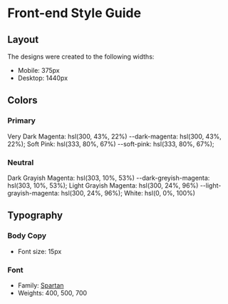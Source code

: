 # Front-end Style Guide

## Layout

The designs were created to the following widths:

- Mobile: 375px
- Desktop: 1440px

## Colors

### Primary

Very Dark Magenta: hsl(300, 43%, 22%)
--dark-magenta: hsl(300, 43%, 22%);
Soft Pink: hsl(333, 80%, 67%)
--soft-pink: hsl(333, 80%, 67%);

### Neutral

Dark Grayish Magenta: hsl(303, 10%, 53%)
--dark-greyish-magenta: hsl(303, 10%, 53%);
Light Grayish Magenta: hsl(300, 24%, 96%)
--light-grayish-magenta: hsl(300, 24%, 96%);
White: hsl(0, 0%, 100%)

## Typography

### Body Copy

- Font size: 15px

### Font

- Family: [Spartan](https://fonts.google.com/specimen/Spartan)
- Weights: 400, 500, 700
